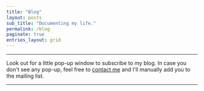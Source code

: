 ```yaml
---
title: "Blog"
layout: posts
sub_title: "Documenting my life."
permalink: /blog
paginate: true
entries_layout: grid
---
```


***

Look out for a little pop-up window to subscribe to my blog. In case you don't see any pop-up, feel free to [contact me](mailto:mehulg25@gmail.com) and I'll manually add you to the mailing list.

***